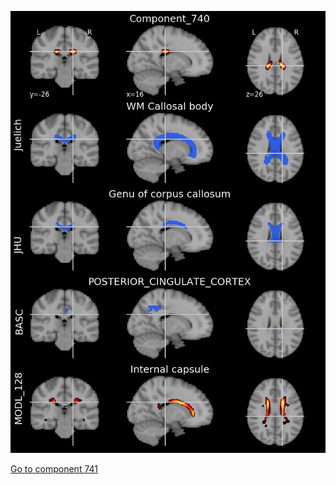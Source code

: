 


![740](preliminary/740.jpg "Component 740")

[Go to component 741](https://parietal-inria.github.io/MODL_atlas/1024/741 "Component 741")